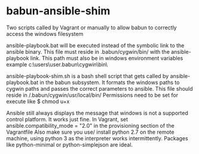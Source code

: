 # babun-ansible-shim
Two scripts called by Vagrant or manually to allow babun to correctly access the windows filesystem

ansible-playbook.bat will be executed instead of the symbolic link to the ansible binary. 
This file must reside in .babun/cygwin/bin/ with the ansible-playbook link. 
This path must also be in windows environment variables example c:\users\user\.babun\cygwin\bin\

ansible-playbook-shim.sh is a bash shell script that gets called by ansible-playbook.bat in the babun subsystem. 
It formats the windows paths to cygwin paths and passes the correct parameters to ansible. This file should reside in /.babun/cygwin/usr/local/bin/ 
Permissions need to be set for execute like 
$ chmod u+x 

Ansible still always displays the message that windows is not a supported control platform. It works just fine.
In Vagrant, set ansible.compatibility_mode = "2.0" in the provisioning section of the Vagrantfile
Also make sure you use/ install python 2.7 on the remote machine, using python 3 as the interpreter works intermittently.
Packages like python-minimal or python-simplejson are ideal.



